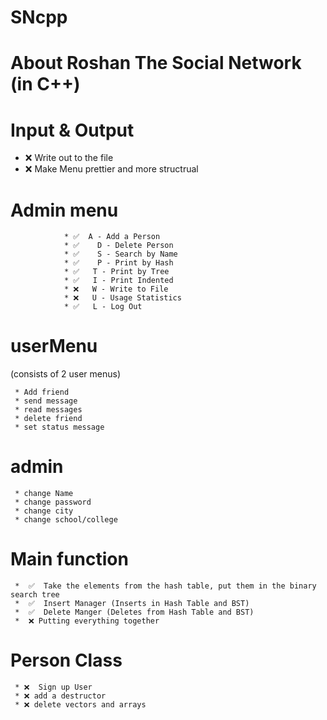 # SNcpp

# About Roshan The Social Network (in C++)
# Input & Output
  * ❌ Write out to the file
  * ❌ Make Menu prettier and more structrual  
  
 # Admin menu
                * ✅  A - Add a Person       
                * ✅    D - Delete Person     
                * ✅    S - Search by Name     
                * ✅    P - Print by Hash     
                * ✅   T - Print by Tree     
                * ✅   I - Print Indented    
                * ❌   W - Write to File      
                * ❌   U - Usage Statistics  
                * ✅   L - Log Out           
                
                
  # userMenu
  (consists of 2 user menus)
    
     * Add friend
     * send message 
     * read messages
     * delete friend 
     * set status message
     
  # admin 
     * change Name
     * change password
     * change city
     * change school/college
  
# Main function
     *  ✅  Take the elements from the hash table, put them in the binary search tree
     *  ✅  Insert Manager (Inserts in Hash Table and BST)
     *  ✅  Delete Manger (Deletes from Hash Table and BST)
     *  ❌ Putting everything together
      
      
# Person Class
     * ❌  Sign up User 
     * ❌ add a destructor 
     * ❌ delete vectors and arrays
